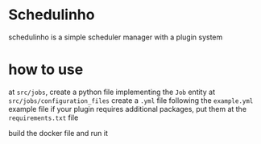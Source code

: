 # Schedulinho

schedulinho is a simple scheduler manager with a plugin system

# how to use
at `src/jobs`, create a python file implementing the `Job` entity
at `src/jobs/configuration_files` create a `.yml` file following the `example.yml` example file
if your plugin requires additional packages, put them at the `requirements.txt` file

build the docker file and run it
